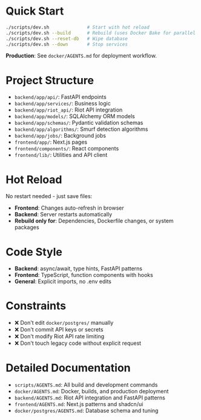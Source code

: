 # Quick Start

```bash
./scripts/dev.sh              # Start with hot reload
./scripts/dev.sh --build      # Rebuild (uses Docker Bake for parallel builds)
./scripts/dev.sh --reset-db   # Wipe database
./scripts/dev.sh --down       # Stop services
```

**Production**: See `docker/AGENTS.md` for deployment workflow.

# Project Structure

- `backend/app/api/`: FastAPI endpoints
- `backend/app/services/`: Business logic
- `backend/app/riot_api/`: Riot API integration
- `backend/app/models/`: SQLAlchemy ORM models
- `backend/app/schemas/`: Pydantic validation schemas
- `backend/app/algorithms/`: Smurf detection algorithms
- `backend/app/jobs/`: Background jobs
- `frontend/app/`: Next.js pages
- `frontend/components/`: React components
- `frontend/lib/`: Utilities and API client

# Hot Reload

No restart needed - just save files:
- **Frontend**: Changes auto-refresh in browser
- **Backend**: Server restarts automatically
- **Rebuild only for**: Dependencies, Dockerfile changes, or system packages

# Code Style

- **Backend**: async/await, type hints, FastAPI patterns
- **Frontend**: TypeScript, function components with hooks
- **General**: Explicit imports, no .env edits

# Constraints

- ❌ Don't edit `docker/postgres/` manually
- ❌ Don't commit API keys or secrets
- ❌ Don't modify Riot API rate limiting
- ❌ Don't touch legacy code without explicit request

# Detailed Documentation

- `scripts/AGENTS.md`: All build and development commands
- `docker/AGENTS.md`: Docker, builds, and production deployment
- `backend/AGENTS.md`: Riot API integration and FastAPI patterns
- `frontend/AGENTS.md`: Next.js patterns and shadcn/ui
- `docker/postgres/AGENTS.md`: Database schema and tuning

